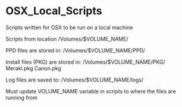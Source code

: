 # OSX_Local_Scripts
Scripts written for OSX to be run on a local machine

Scripts from location /Volumes/$VOLUME_NAME/

PPD files are stored in: /Volumes/$VOLUME_NAME/PPD/

Install files (PKG) are stored in: /Volumes/$VOLUME_NAME/PKG/
Meraki.pkg
Canon.pkg

Log files are saved to: /Volumes/$VOLUME_NAME/logs/

Must update VOLUME_NAME variable in scripts to where the files are running from
